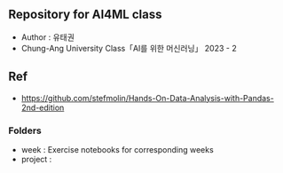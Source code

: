 ## Repository for AI4ML class
* Author : 유태권
* Chung-Ang University Class「AI를 위한 머신러닝」
 2023 - 2
## Ref
* https://github.com/stefmolin/Hands-On-Data-Analysis-with-Pandas-2nd-edition
### Folders
* week : Exercise notebooks for corresponding weeks
* project : 

